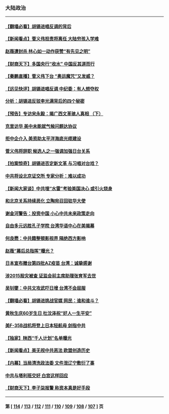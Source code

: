 ### 大陆政治
---
#### [【翻墙必看】胡锡进唱反调的背后](../../pages/ncid277/n13209356.md) 
#### [【新闻看点】菅义伟担责将离任 大陆穷孩入学难](../../pages/ncid277/n13209130.md) 
#### [赵薇遭封杀 林心如一动作获赞“有先见之明”](../../pages/ncid277/n13209059.md) 
#### [【财商天下】多国央行“收水” 中国反其道而行](../../pages/ncid277/n13208754.md) 
#### [【秦鹏直播】菅义伟下台 “奥运魔咒”又发威？](../../pages/ncid277/n13209172.md) 
#### [【远见快评】胡锡进唱反调 中纪委：有人想夺权](../../pages/ncid277/n13209154.md) 
#### [分析：胡锡进反驳李光满背后的四个秘密](../../pages/ncid277/n13208638.md) 
#### [【预告】专访宋永毅：揭广西文革骇人真相 （下）](../../pages/ncid277/n13209074.md) 
#### [克里访华 美中未能就气候问题达协议](../../pages/ncid277/n13208890.md) 
#### [拒中企介入 美资助太平洋海底光缆建设](../../pages/ncid277/n13208571.md) 
#### [菅义伟将辞职 候选人之一强调加强日台关系](../../pages/ncid277/n13208683.md) 
#### [【拍案惊奇】胡锡进否定新文革 与习唱对台戏？](../../pages/ncid277/n13208132.md) 
#### [中共将设北京证交所 专家分析：难以成功](../../pages/ncid277/n13207758.md) 
#### [【新闻大家谈】中共埋“水雷”考验美国决心 或引火烧身](../../pages/ncid277/n13208129.md) 
#### [和北京关系持续恶化 立陶宛召回驻华大使](../../pages/ncid277/n13208170.md) 
#### [谢金河警告：投资中国 小心中共未来政策走向](../../pages/ncid277/n13207893.md) 
#### [自由多元远胜孔子学院 台湾华语中心在美揭幕](../../pages/ncid277/n13207643.md) 
#### [何良懋：中共籍整顿影视界 隔绝西方影响](../../pages/ncid277/n13206611.md) 
#### [赵薇“幕后总指挥”曝光？](../../pages/ncid277/n13207021.md) 
#### [日本宣布赠台第四批AZ疫苗 台湾：诚挚感谢](../../pages/ncid277/n13207190.md) 
#### [涉2015股灾被查 证监会前主席助理张育军去世](../../pages/ncid277/n13206867.md) 
#### [吴钊燮：中共文攻武吓日增 台湾不会屈服](../../pages/ncid277/n13207041.md) 
#### [【翻墙必看】胡锡进挑战官媒 网民：谁和谁斗？](../../pages/ncid277/n13206846.md) 
#### [黄秋生庆60岁生日 杜汶泽祝“好人一生平安”](../../pages/ncid277/n13206073.md) 
#### [美F-35B战机将登上日本轻航母 剑指中共](../../pages/ncid277/n13206198.md) 
#### [【独家】陕西“千人计划”名单曝光](../../pages/ncid277/n13183383.md) 
#### [【新闻看点】‬美无视中共恶法 欧盟创造历史](../../pages/ncid277/n13206369.md) 
#### [【内幕】当局清洗政法委 文件泄辽宁敷衍了事](../../pages/ncid277/n13203997.md) 
#### [中共与塔利班交好 白宫这样回应](../../pages/ncid277/n13206547.md) 
#### [【财商天下】李子柒报警 称资本真是好手段](../../pages/ncid277/n13205829.md) 

---
#### 第 [ [114](./114.md) / [113](./113.md) / [112](./112.md) / [111](./111.md) / [110](./110.md) / [109](./109.md) / [108](./108.md) / [107](./107.md) ] 页
